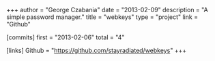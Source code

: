 +++
author = "George Czabania"
date = "2013-02-09"
description = "A simple password manager."
title = "webkeys"
type = "project"
link = "Github"

[commits]
  first = "2013-02-06"
  total = "4"

[links]
  Github = "https://github.com/stayradiated/webkeys"
+++

